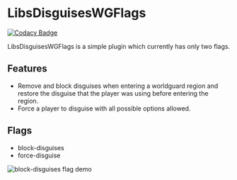 # LibsDisguisesWGFlags
[![Codacy Badge](https://app.codacy.com/project/badge/Grade/1415c84c3913464188b3bc385b523ae2)](https://app.codacy.com/gh/ChimpGamer/LibsDisguisesWGFlags/dashboard?utm_source=gh&utm_medium=referral&utm_content=&utm_campaign=Badge_grade)

LibsDisguisesWGFlags is a simple plugin which currently has only two flags.

## Features
- Remove and block disguises when entering a worldguard region and restore the disguise that the player was using before entering the region.
- Force a player to disguise with all possible options allowed.

## Flags
- block-disguises
- force-disguise

![block-disguises flag demo](https://i.gyazo.com/f775362f6cbc8d24b201d42c60963d30.gif)
